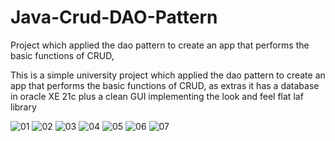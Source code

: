 # Java-Crud-DAO-Pattern
Project which applied the dao pattern to create an app that performs the basic functions of CRUD,

This is a simple university project which applied the dao pattern to create an app that performs the basic functions of CRUD, as extras it has a database in oracle XE 21c plus a clean GUI implementing the look and feel flat laf library


![01](https://user-images.githubusercontent.com/80836077/187831949-33bc4de5-f217-40f7-a2f2-ca7c3e272663.jpg)
![02](https://user-images.githubusercontent.com/80836077/187831950-e851d613-42d7-43b0-b86d-09ee8cf48f0f.jpg)
![03](https://user-images.githubusercontent.com/80836077/187831951-98aed0da-bb6a-41c3-b22a-552d4a9c2226.jpg)
![04](https://user-images.githubusercontent.com/80836077/187831955-e06f62c6-b4b8-409a-b9cb-abf718416900.jpg)
![05](https://user-images.githubusercontent.com/80836077/187831957-017dc4f2-17dc-414e-9a4a-e048e56df011.jpg)
![06](https://user-images.githubusercontent.com/80836077/187831959-9a03fbe7-a894-4147-b8c2-a3fc1a5871d7.jpg)
![07](https://user-images.githubusercontent.com/80836077/187831942-949eaf9f-f675-4388-ac2f-2da9beaa645a.jpg)
